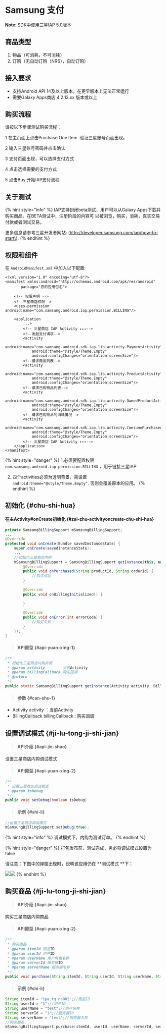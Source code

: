 # Samsung 支付

**Note**: SDK中使用三星IAP 5.0版本

## 商品类型

1. 物品（可消耗，不可消耗）
2. 订购（无自动订购（NRS），自动订购）

## 接入要求

* 支持Android API 14及以上版本，在更早版本上无法正常运行
* 需要Galaxy Apps商店 4.2.13.xx 版本或以上

## 购买流程

请按以下步骤测试购买流程： 

1 在主页面上点击Purchase One Item .验证三星账号页面出现。

2 输入三星账号密码并点击确认

3 支付页面出现，可以选择支付方式

4 点击选择需要的支付方式 

5 点击Buy 开始IAP支付流程

## 关于测试

{% hint style="info" %}
 IAP支持封闭beta测试，用户可以从Galaxy Apps下载并购买商品。在BETA测试中，注册阶段的内容可 以被浏览，购买，消耗，真实交易付款或者测试交易。

 更多信息请参考三星开发者网站: \(http://developer.samsung.com/iap/how-to-start\).
{% endhint %}

## 权限和组件

在 `AndroidManifest.xml` 中加入以下配置:

```markup
<?xml version="1.0" encoding="utf-8"?>
<manifest xmlns:android="http://schemas.android.com/apk/res/android"
       package="您的应用包名">

    <!-- 权限声明 -->
    <!--三星商店权限-->
    <uses-permission android:name="com.samsung.android.iap.permission.BILLING"/>

    <application
        ...>
        <!-- 三星商店 IAP Activity ↓↓↓-->
        <!--发起支付请求-->
        <activity
            android:name="com.samsung.android.sdk.iap.lib.activity.PaymentActivity"
            android:theme="@style/Theme.Empty"
            android:configChanges="orientation|screenSize"/>
        <!--请求商品列表-->
        <activity
            android:name="com.samsung.android.sdk.iap.lib.activity.ProductActivity"
            android:theme="@style/Theme.Empty"
            android:configChanges="orientation|screenSize"/>
        <!--请求已购物品列表-->
        <activity
            android:name="com.samsung.android.sdk.iap.lib.activity.OwnedProductActivity"
            android:theme="@style/Theme.Empty"
            android:configChanges="orientation|screenSize"/>
        <!--请求已购物品的消耗情况-->
        <activity
            android:name="com.samsung.android.sdk.iap.lib.activity.ConsumePurchasedItemsActivity"
            android:theme="@style/Theme.Empty"
            android:configChanges="orientation|screenSize"/>
        <!-- 三星商店 IAP Activity ↑↑↑-->
    </application>
</manifest>

```

{% hint style="danger" %}
 1.必须要配置权限  `com.samsung.android.iap.permission.BILLING` ，用于链接三星IAP

 2. 四个activities必须为透明背景，需设置 `android:theme="@style/Theme.Empty"`. 否则会覆盖原本的应用。
{% endhint %}

## 初始化 {#chu-shi-hua}

#### 在主Activity\#onCreate初始化 {#zai-zhu-activityoncreate-chu-shi-hua}

```java
private SamsungBillingSupport mSamsungBillingSupport;
...
@Override
protected void onCreate(Bundle savedInstanceState) {
    super.onCreate(savedInstanceState);
    ...
    //初始化三星商店内购
    mSamsungBillingSupport = SamsungBillingSupport.getInstance(this, new BillingCallback() {
        @Override
        public void onPurchased(String productId, String orderId) {
            //购买成功
        }
    
        @Override
        public void onBillingInitialized() {
        
        }
        
        @Override
        public void onError(int errorCode) {
            //购买失败
        }
    });
}
```

> #### API原型 {#api-yuan-xing-1}

```java
/**
 * 初始化三星商店内购实例
 * @param activity        当前Activity
 * @param billingCallback 购买回调
 * @return
 */
public static SamsungBillingSupport getInstance(Activity activity, BillingCallback billingCallback)
```

> #### 参数 {#can-shu-1}

* Activity activity ：当前Activity
* BillingCallback billingCallback : 购买回调

## 设置调试模式 {#ji-lu-tong-ji-shi-jian}

> #### API介绍 {#api-jie-shao}

设置三星商店内购调试模式

> #### API原型 {#api-yuan-xing-2}

```java
/**
 * 设置三星商店调试模式
 * @param isDebug
 */
public void setDebug(boolean isDebug)
```

> #### 示例 {#shi-li}

```java
//设置三星商店调试模式
mSamsungBillingSupport.setDebug(true);
```

{% hint style="info" %}
调试模式下，内购为测试订单。
{% endhint %}

{% hint style="danger" %}
打包发布前，测试完成，务必将调试模式设置为false 

请注意：下图中的弹窗出现时，说明该应用仍在 **测试模式 **下：

![](blob:https://gamesamba.gitbook.io/226c1cbe-210e-4592-9856-e5ba1c9aa02a)![](blob:https://gamesamba.gitbook.io/953fad3c-8583-45f9-bb59-9925cb7b1891)
{% endhint %}

## 购买商品 {#ji-lu-tong-ji-shi-jian}

> #### API介绍 {#api-jie-shao}

购买三星商店内购商品

> #### API原型 {#api-yuan-xing-2}

```java
/**
 * 购买商品
 * @param itemId 商品ID
 * @param userId 用户ID
 * @param userName 用户角色名称
 * @param serverId 服务器ID
 * @param serverName 服务器名称
 */
public void purchase(String itemId, String userId, String userName, String serverId, String serverName)
```

> #### 示例 {#shi-li}

```java
String itemId = "ipa.tg.na002";//商品ID
String userId = "1";//用户ID
String userName = "test";//用户名称
String serverId = "1";//服务器ID
String serverName = "test";//服务器名称
//购买商品
mSamsungBillingSupport.purchase(itemId, userId, userName, serverId, serverName);
```



